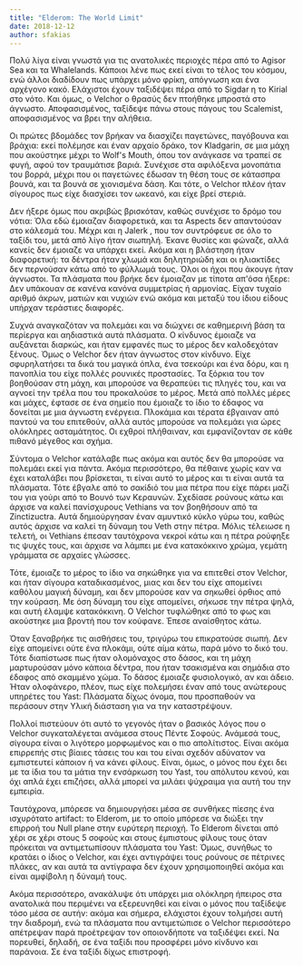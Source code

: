 ```yaml
---
title: "Elderom: The World Limit"
date: 2018-12-12
author: sfakias
---
```


Πολύ λίγα είναι γνωστά για τις ανατολικές περιοχές πέρα από το Agisor Sea και
τα Whalelands. Κάποιοι λένε πως εκεί είναι το τέλος του κόσμου, ενώ άλλοι
διαδίδουν πως υπάρχει μόνο φρίκη, απόγνωση και ένα αρχέγονο κακό. Ελάχιστοι
έχουν ταξιδέψει πέρα από το Sigdar η το Kirial στο νότο. Και όμως, ο Velchor ο
θρασύς δεν πτοήθηκε μπροστά στο άγνωστο. Αποφασισμένος, ταξίδεψε πάνω στους
πάγους του Scalemist, αποφασισμένος να βρει την αλήθεια.  

Οι πρώτες βδομάδες τον βρήκαν να διασχίζει παγετώνες, παγόβουνα και βράχια:
εκεί πολέμησε και έναν αρχαίο δράκο, τον Kladgarin, σε μια μάχη που ακούστηκε
μέχρι το Wolf's Mouth, όπου τον ανάγκασε να τραπεί σε φυγή, αφού τον
τραυμάτισε βαριά. Συνέχισε στα αφιλόξενα μονοπάτια του βορρά, μέχρι που οι
παγετώνες έδωσαν τη θέση τους σε κάτασπρα βουνά, και τα βουνά σε χιονισμένα
δάση. Και τότε, ο Velchor πλέον ήταν σίγουρος πως είχε διασχίσει τον ωκεανό,
και είχε βρεί στεριά.  

Δεν ήξερε όμως που ακριβώς βρισκόταν, καθώς συνέχισε το δρόμο του νότια: Όλα
εδώ έμοιαζαν διαφορετικά, και τα Aspects δεν απαντούσαν στο κάλεσμά του.
Μέχρι και η Jalerk , που τον συντρόφευε σε όλο το ταξίδι του, μετά από λίγο
ήταν σιωπηλή. Έκανε θυσίες και φώναζε, αλλά κανείς δεν έμοιαζε να υπάρχει
εκεί. Ακόμα και η βλάστηση ήταν διαφορετική: τα δέντρα ήταν χλωμά και
δηλητηριώδη και οι ηλιακτίδες δεν περνούσαν κάτω από το φύλλωμά τους. Όλοι οι
ήχοι που άκουγε ήταν άγνωστοι. Τα πλάσματα που βρήκε δεν έμοιαζαν με τίποτα
απ'όσα ήξερε: Δεν υπάκουαν σε κανένα κανόνα συμμετρίας ή αρμονίας. Είχαν
τυχαίο αριθμό άκρων, ματιών και νυχιών ενώ ακόμα και μεταξύ του ίδιου είδους
υπήρχαν τεράστιες διαφορές.  

Συχνά αναγκαζόταν να πολεμάει και να διώχνει σε καθημερινή βάση τα περίεργα
και αηδιαστικά αυτά πλάσματα. Ο κίνδυνος έμοιαζε να αυξάνεται διαρκώς, και
ήταν εμφανές πως το μέρος δεν καλοδεχόταν ξένους. Όμως ο Velchor δεν ήταν
άγνωστος στον κίνδυνο. Είχε σφυρηλατήσει τα δικά του μαγικά όπλα, ένα τσεκούρι
και ένα δόρυ, και η πανοπλία του είχε πολλές ρουνικές προστασίες. Τα ξόρκια
του τον βοηθούσαν στη μάχη, και μπορούσε να θεραπεύει τις πληγές του, και να
αγνοεί την τρέλα που του προκαλούσε το μέρος. Μετά από πολλές μέρες και μάχες,
έφτασε σε ένα σημείο που έμοιαζε το ίδιο το έδαφος να δονείται με μια άγνωστη
ενέργεια. Πλοκάμια και τέρατα έβγαιναν από παντού να του επιτεθούν, αλλά αυτός
μπορούσε να πολεμάει για ώρες ολόκληρες ασταμάτητος. Οι εχθροί πλήθαιναν, και
εμφανίζονταν σε κάθε πιθανό μέγεθος και σχήμα.  

Σύντομα ο Velchor κατάλαβε πως ακόμα και αυτός δεν θα μπορούσε να πολεμάει
εκεί για πάντα. Ακόμα περισσότερο, θα πέθαινε χωρίς καν να έχει καταλάβει που
βρίσκεται, τι είναι αυτό το μέρος και τι είναι αυτά τα πλάσματα. Τότε έβγαλε
από το σακίδιό του μια πέτρα που είχε πάρει μαζί του για γούρι από το Βουνό
των Κεραυνών. Σχεδίασε ρούνους κάτω και άρχισε να καλεί πανίσχυρους Vethians
να τον βοηθήσουν από τα Zinctizuctra. Αυτά δημιούργησαν έναν αμυντικό κύκλο
γύρω του, καθώς αυτός άρχισε να καλεί τη δύναμη του Veth στην πέτρα. Μόλις
τέλειωσε η τελετή, οι Vethians έπεσαν ταυτόχρονα νεκροί κάτω και η πέτρα
ρούφηξε τις ψυχές τους, και άρχισε να λάμπει με ένα κατακόκκινο χρώμα, γεμάτη
γράμματα σε αρχαίες γλώσσες.  

Τότε, έμοιαζε το μέρος το ίδιο να σηκώθηκε για να επιτεθεί στον Velchor, και
ήταν σίγουρα καταδικασμένος, μιας και δεν του είχε απομείνει καθόλου μαγική
δύναμη, και δεν μπορούσε καν να σηκωθεί όρθιος από την κούραση. Με όση δύναμη
του είχε απομείνει, σήκωσε την πέτρα ψηλά, και αυτή έλαμψε κατακόκκινη. Ο
Velchor τυφλώθηκε από το φως και ακούστηκε μια βροντή που τον κούφανε. Έπεσε
αναίσθητος κάτω.  

Όταν ξαναβρήκε τις αισθήσεις του, τριγύρω του επικρατούσε σιωπή. Δεν είχε
απομείνει ούτε ένα πλοκάμι, ούτε αίμα κάτω, παρά μόνο το δικό του. Τότε
διαπίστωσε πως ήταν ολομόναχος στο δάσος, και τη μάχη μαρτυρούσαν μόνο κάποια
δέντρα, που ήταν τσακισμένα και σημάδια στο έδαφος από σκαμμένο χώμα. Το δάσος
έμοιαζε φυσιολογικό, αν και άδειο. Ήταν ολοφάνερο, πλέον, πως είχε πολεμήσει
έναν από τους ανώτερους υπηρέτες του Yast: Πλάσματα δίχως όνομα, που
προσπαθούν να περάσουν στην Υλική διάσταση για να την καταστρέψουν.  

Πολλοί πιστεύουν ότι αυτό το γεγονός ήταν ο βασικός λόγος που ο Velchor
συγκαταλέγεται ανάμεσα στους Πέντε Σοφούς. Ανάμεσά τους, σίγουρα είναι ο
λιγότερο μορφωμένος και ο πιο απολίτιστος. Είναι ακόμα επιρρεπής στις βίαιες
τάσεις του και του είναι σχεδόν αδύνατον να εμπιστευτεί κάποιον ή να κάνει
φίλους. Είναι, όμως, ο μόνος που έχει δει με τα ίδια του τα μάτια την
ενσάρκωση του Yast, του απόλυτου κενού, και όχι απλά έχει επιζήσει, αλλά
μπορεί να μιλάει ψύχραιμα για αυτή του την εμπειρία.  

Ταυτόχρονα, μπόρεσε να δημιουργήσει μέσα σε συνθήκες πίεσης ένα ισχυρότατο
artifact: το Elderom, με το οποίο μπόρεσε να διώξει την επιρροή του Null plane
στην ευρύτερη περιοχή. Το Elderom δίνεται από χέρι σε χέρι στους 5 σοφούς και
στους έμπιστους φίλους τους όταν πρόκειται να αντιμετωπίσουν πλάσματα του
Yast: Όμως, συνήθως το κρατάει ο ίδιος ο Velchor, και έχει αντιγράψει τους
ρούνους σε πέτρινες πλάκες, αν και αυτά τα αντίγραφα δεν έχουν χρησιμοποιηθεί
ακόμα και είναι αμφίβολη η δύναμή τους.  

Ακόμα περισσότερο, ανακάλυψε ότι υπάρχει μια ολόκληρη ήπειρος στα ανατολικά
που περιμένει να εξερευνηθεί και είναι ο μόνος που ταξίδεψε τόσο μέσα σε
αυτήν: ακόμα και σήμερα, ελάχιστοι έχουν τολμήσει αυτή την διαδρομή, ενώ τα
πλάσματα που αντιμετώπισε ο Velchor περισσότερο απέτρεψαν παρά προέτρεψαν τον
οποιονδήποτε να ταξιδέψει εκεί. Να πορευθεί, δηλαδή, σε ένα ταξίδι που
προσφέρει μόνο κίνδυνο και παράνοια. Σε ένα ταξίδι δίχως επιστροφή.

